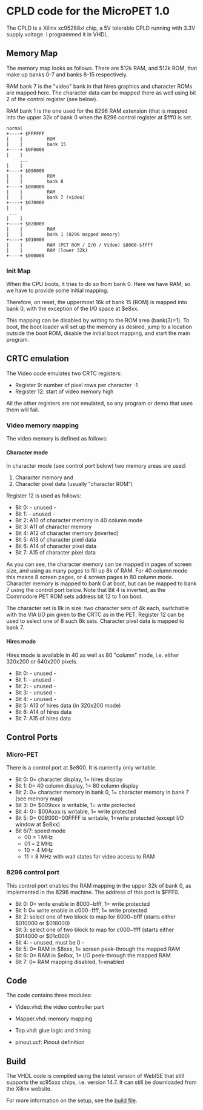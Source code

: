 
# CPLD code for the MicroPET 1.0

The CPLD is a Xilinx xc95288xl chip, a 5V tolerable CPLD running with 3.3V supply voltage.
I programmed it in VHDL.

## Memory Map

The memory map looks as follows. There are 512k RAM, and 512k ROM, 
that make up banks 0-7 and banks 8-15 respectively. 

RAM bank 7 is the "video" bank in that hires graphics and character ROMs 
are mapped here. The character data can be mapped there as well using bit 2
of the control register (see below).

RAM bank 1 is the one used for the 8296 RAM extension (that is mapped into the
upper 32k of bank 0 when the 8296 control register at $fff0 is set.

	normal
	+----+ $FFFFFF
	|    |         ROM
	|    |         bank 15
	+----+ $0F0000
	|    |
      	 ...
	|    |
	+----+ $090000
	|    |         ROM
	|    |         bank 8
	+----+ $080000
	|    |         RAM
	|    |         bank 7 (video)
	+----+ $070000
	|    |
	 ...
	|    |
	+----+ $020000
	|    |         RAM
	|    |         bank 1 (8296 mapped memory)
	+----+ $010000
	|    |         RAM (PET ROM / I/O / Video) $8000-$ffff
	|    |         RAM (lower 32k)
	+----+ $000000


### Init Map

When the CPU boots, it tries to do so from bank 0. Here we have RAM, so we have to provide some 
initial mapping.

Therefore, on reset, the uppermost 16k of bank 15 (ROM) is mapped into bank 0, with the exception of the I/O space
at $e8xx.

This mapping can be disabled by writing to the ROM area (bank(3)=1). To boot, the boot loader will
set up the memory as desired, jump to a location outside the boot ROM, disable the initial boot mapping,
and start the main program.


## CRTC emulation

The Video code emulates two CRTC registers:

- Register 9: number of pixel rows per character -1
- Register 12: start of video memory high

All the other registers are not emulated, so any program or demo that
uses them will fail.

### Video memory mapping

The video memory is defined as follows:

#### Character mode

In character mode (see control port below) two memory areas are used:

1. Character memory and
2. Character pixel data (usually "character ROM")

Register 12 is used as follows:

- Bit 0: - unused -
- Bit 1: - unused -
- Bit 2: A10 of character memory in 40 column mode
- Bit 3: A11 of character memory
- Bit 4: A12 of character memory (inverted)
- Bit 5: A13 of character pixel data
- Bit 6: A14 of character pixel data
- Bit 7: A15 of character pixel data

As you can see, the character memory can be mapped in pages of screen size, and using
as many pages to fill up 8k of RAM.
For 40 column mode this means 8 screen pages, or 4 screen pages in 80 column mode.
Character memory is mapped to bank 0 at boot, but can be mapped to bank 7 using the control port below.
Note that Bit 4 is inverted, as the Commodore PET ROM sets address bit 12 to 1 on boot.

The character set is 8k in size: two character sets of 4k each, switchable with the 
VIA I/O pin given to the CRTC as in the PET. Register 12 can be used to select
one of 8 such 8k sets.
Character pixel data is mapped to bank 7.

#### Hires mode

Hires mode is available in 40 as well as 80 "column" mode, i.e. either 320x200 or 640x200 pixels.

- Bit 0: - unused -
- Bit 1: - unused -
- Bit 2: - unused -
- Bit 3: - unused -
- Bit 4: - unused -
- Bit 5: A13 of hires data (in 320x200 mode)
- Bit 6: A14 of hires data
- Bit 7: A15 of hires data

## Control Ports

### Micro-PET

There is a control port at $e800. It is currently only writable.

- Bit 0: 0= character display, 1= hires display
- Bit 1: 0= 40 column display, 1= 80 column display
- Bit 2: 0= character memory in bank 0, 1= character memory in bank 7 (see memory map)
- Bit 3: 0= $009xxx is writable, 1= write protected
- Bit 4: 0= $00Axxx is writable, 1= write protected
- Bit 5: 0= $00B000-$00FFFF is writable, 1=write protected (except I/O window at $e8xx)
- Bit 6/7: speed mode
  - 00 = 1 MHz
  - 01 = 2 MHz
  - 10 = 4 MHz
  - 11 = 8 MHz with wait states for video access to RAM

### 8296 control port

This control port enables the RAM mapping in the upper 32k of bank 0, as implemented
in the 8296 machine. The address of this port is $FFF0.

- Bit 0: 0= write enable in $8000-$bfff, 1= write protected
- Bit 1: 0= write enable in $c000-$ffff, 1= write protected
- Bit 2: select one of two block to map for $8000-$bfff (starts either $010000 or $018000)
- Bit 3: select one of two block to map for $c000-$ffff (starts either $014000 or $01c000)
- Bit 4: - unused, must be 0 -
- Bit 5: 0= RAM in $8xxx, 1= screen peek-through the mapped RAM
- Bit 6: 0= RAM in $e8xx, 1= I/O peek-through the mapped RAM
- Bit 7: 0= RAM mapping disabled, 1=enabled

## Code

The code contains three modules:

- Video.vhd: the video controller part
- Mapper.vhd: memory mapping
- Top.vhd: glue logic and timing

- pinout.ucf: Pinout definition

## Build

The VHDL code is compiled using the latest version of WebISE that still supports the xc95xxx chips, i.e. version 14.7.
It can still be downloaded from the Xilinx website.

For more information on the setup, see the [build file](Build.md).

